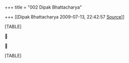 +++
title = "002 Dipak Bhattacharya"

+++
[[Dipak Bhattacharya	2009-07-13, 22:42:57 [Source](https://groups.google.com/g/bvparishat/c/vRbjjd9ykUQ)]]



[TABLE]





[TABLE]

